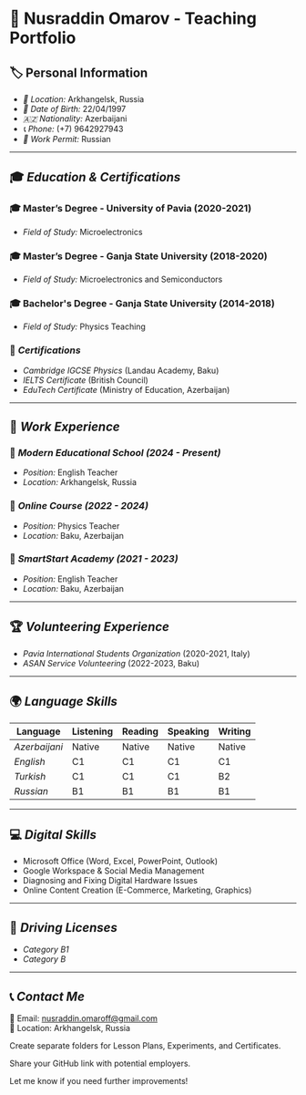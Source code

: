 # 📘 Nusraddin Omarov - Teaching Portfolio  

## 🏷 Personal Information  
- *📍 Location:* Arkhangelsk, Russia  
- *📅 Date of Birth:* 22/04/1997  
- *🇦🇿 Nationality:* Azerbaijani  
- *📞 Phone:* (+7) 9642927943  
- *🛂 Work Permit:* Russian  

---

## 🎓 *Education & Certifications*  
### 🎓 Master’s Degree - University of Pavia (2020-2021)  
- *Field of Study:* Microelectronics  

### 🎓 Master’s Degree - Ganja State University (2018-2020)  
- *Field of Study:* Microelectronics and Semiconductors  

### 🎓 Bachelor's Degree - Ganja State University (2014-2018)  
- *Field of Study:* Physics Teaching  

### 📜 *Certifications*  
- *Cambridge IGCSE Physics* (Landau Academy, Baku)  
- *IELTS Certificate* (British Council)  
- *EduTech Certificate* (Ministry of Education, Azerbaijan)  

---

## 💼 *Work Experience*  
### 📌 *Modern Educational School (2024 - Present)*  
- *Position:* English Teacher  
- *Location:* Arkhangelsk, Russia  

### 📌 *Online Course (2022 - 2024)*  
- *Position:* Physics Teacher  
- *Location:* Baku, Azerbaijan  

### 📌 *SmartStart Academy (2021 - 2023)*  
- *Position:* English Teacher  
- *Location:* Baku, Azerbaijan  

---

## 🏆 *Volunteering Experience*  
- *Pavia International Students Organization* (2020-2021, Italy)  
- *ASAN Service Volunteering* (2022-2023, Baku)  

---

## 🌍 *Language Skills*  
| Language  | Listening | Reading | Speaking | Writing |  
|-----------|-----------|---------|-----------|---------|  
| *Azerbaijani* | Native | Native | Native | Native |  
| *English* | C1 | C1 | C1 | C1 |  
| *Turkish* | C1 | C1 | C1 | B2 |  
| *Russian* | B1 | B1 | B1 | B1 |  

---

## 💻 *Digital Skills*  
- Microsoft Office (Word, Excel, PowerPoint, Outlook)  
- Google Workspace & Social Media Management  
- Diagnosing and Fixing Digital Hardware Issues  
- Online Content Creation (E-Commerce, Marketing, Graphics)  

---

## 🚗 *Driving Licenses*  
- *Category B1*  
- *Category B*  

---

## 📞 *Contact Me*  
📧 Email: [nusraddin.omaroff@gmail.com](mailto:nusraddin.omaroff@gmail.com)  
📍 Location: Arkhangelsk, Russia


Create separate folders for Lesson Plans, Experiments, and Certificates.

Share your GitHub link with potential employers.


Let me know if you need further improvements!
